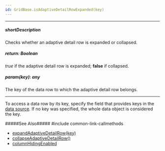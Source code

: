 ```yaml
---
id: GridBase.isAdaptiveDetailRowExpanded(key)
---
```

---
##### shortDescription
Checks whether an adaptive detail row is expanded or collapsed.

##### return: Boolean
*true* if the adaptive detail row is expanded; **false** if collapsed.

##### param(key): any
The key of the data row to which the adaptive detail row belongs.

---
To access a data row by its key, specify the field that provides keys in the [data source]({basewidgetpath}/Configuration/#dataSource). If no key was specified, the whole data object is considered the key.

#####See Also#####
#include common-link-callmethods
- [expandAdaptiveDetailRow(key)]({basewidgetpath}/Methods/#expandAdaptiveDetailRowkey)
- [collapseAdaptiveDetailRow()]({basewidgetpath}/Methods/#collapseAdaptiveDetailRow)
- [columnHidingEnabled]({basewidgetpath}/Configuration/#columnHidingEnabled)